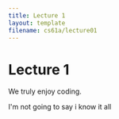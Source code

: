 ```yaml
---
title: Lecture 1
layout: template
filename: cs61a/lecture01
--- 
```


# Lecture 1

We truly enjoy coding.

I'm not going to say i know it all
